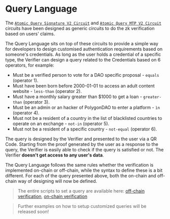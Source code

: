 # Query Language

The <a href="https://docs.iden3.io/protocol/main-circuits/#credentialatomicquerysigV2" target="_blank">`Atomic Query Signature V2 Circuit`</a> and <a href="https://docs.iden3.io/protocol/main-circuits/#credentialatomicquerymtpV2" target="_blank">`Atomic Query MTP V2 Circuit`</a> circuits have been designed as generic circuits to do the zk verification based on users' claims. 

The Query Language sits on top of these circuits to provide a simple way for developers to design customised authentication requirements based on someone's credentials. As long as the user holds a credential of a specific type, the Verifier can design a query related to the Credentials based on 6 operators, for example:  

- Must be a verified person to vote for a DAO specific proposal - `equals` (operator 1).
- Must have been born before 2000-01-01 to access an adult content website - `less-than` (operator 2).
- Must have a monthly salary greater than $1000 to get a loan - `greater-than` (operator 3).
- Must be an admin or an hacker of PolygonDAO to enter a platform - `ìn` (operator 4).
- Must not be a resident of a country in the list of blacklisted countries to operate on an exchange - `not-in` (operator 5).
- Must not be a resident of a specific country - `not-equal` (operator 6).

The query is designed by the Verifier and presented to the user via a QR Code. Starting from the proof generated by the user as a response to the query, the Verifier is easily able to check if the query is satisfied or not. The Verifier **doesn't get access to any user's data**.

The Query Language follows the same rules whether the verification is implemented on-chain or off-chain, while the syntax to define these is a bit different. For each of the query presented above, both the on-chain and off-chain way of designing will now be defined. 

> The entire scripts to set a query are available here: [off-chain verification](./verifier-set-up.md), [on-chain verification](../on-chain-verification/overview.md)

> Further examples on how to setup customized queries will be released soon!

<!-- ### Equals - Operator 1 -->

<!-- **Claim Schema**

The ProofOfPersonhood Credential encodes whether a user has been verified as a unique person or not. Here's the [Credential JSON-LD Context](https://beta.api.schemas.serto.id/v1/public/age-credential/1.0/ld-context.json) of the schema.

> You can create customised schemas, check out this tutorial! 

**Query**

When presented with this query, the user must prove that he/she is a Person.

=== "off-chain"

    ```go
        var mtpProofRequest protocol.ZeroKnowledgeProofRequest
        mtpProofRequest.ID = 1
        mtpProofRequest.CircuitID = string(circuits.AtomicQuerySigV2CircuitID)
        mtpProofRequest.Query = map[string]interface{}{
          "allowedIssuers": []string{"*"},
          "credentialSubject": map[string]interface{}{
            "isHuman": map[string]interface{}{
              "$eq": 1,
            },
          },
          "context": "https://beta.api.schemas.serto.id/v1/public/age-credential/1.0/ld-context.json",
          "type":    "AgeCredential",
        }
    ```

=== "on-chain"

    ```ts
    const schemaHash = "bc17cbe68b8dd1868281dd1f23f823e1" // extracted from PID Platform

    const schemaEnd = fromLittleEndian(hexToBytes(schemaHash))

    const circuitId = "credentialAtomicQuerySig";

    const query = {
    schema: ethers.BigNumber.from(schemaEnd),
    slotIndex: 2, // slotIndex2 indicates the value stored as Attribute 1 inside the claim
    operator: 1,
    value: [1, ...new Array(63).fill(0).map(i => 0)], // the value must be 1 = true
    circuitId,
    };
    ```
    ```json
    // Corresponding QR Code
    {  
        "id":"c811849d-6bfb-4d85-936e-3d9759c7f105",
        "typ":"application/iden3comm-plain-json",
        "type":"https://iden3-communication.io/proofs/1.0/contract-invoke-request",
        "body":{
            "transaction_data":{
                "contract_address":"0x53baE2308366cd5799B2A95539Ec9E2F5d6f1e0c",  //replace it with your contract address
                "method_id":"b68967e2",
                "chain_id":80001,
                "network":"polygon-mumbai"
                },
            "reason":"airdrop participation",
            "scope":[{
                "id":1,
                "circuit_id":"credentialAtomicQuerySig",
                "rules":{
                    "query":{
                        "allowed_issuers":["*"],
                        "req":{ 
                            "VerifiedPerson":{
                                "$eq":1
                                }
                            },
                        "schema":{
                                "url":"https://s3.eu-west-1.amazonaws.com/polygonid-schemas/9fe70c03-ea4a-432c-a64d-ee8783549713.json-ld", 
                                "type":"ProofOfPersonhood" 
                                }
                            }
                        }
                    }]
                }
    }
    ```

### Less-than - Operator 2

**Claim Schema**

The AgeCredential claim encodes the date of birth of the claim subject. Here's the [Claim Schema](https://s3.eu-west-1.amazonaws.com/polygonid-schemas/9b1c05f4-7fb6-4792-abe3-d1ddbd9a9609.json-ld) defined via a JSON-LD file.

<div align="center">
<img src= "../../../imgs/query2.png" align="center" width="500"/>
</div>
<br>

**Query**

When presented with this query, the user must prove that he/she has been born before 2001/01/01.

=== "off-chain"

    ```ts
      const proofRequest: protocol.ZKPRequest  = {
        id: 1, // request id
        circuit_id: 'credentialAtomicQuerySig',
        rules: {
          query: {
          allowedIssuers: ['*'], // any issuer is valid
          schema: {
            type: 'AgeCredential',
            url: 'https://s3.eu-west-1.amazonaws.com/polygonid-schemas/9b1c05f4-7fb6-4792-abe3-d1ddbd9a9609.json-ld', // extracted from PID platform
          },
          req: {
            dateOfBirth: {
            $lt: 20010101, // the dateofbirth must be prior to 2001/01/01
            },
          },
          },
        },
        };
    ```


=== "on-chain"

    ```ts
    const schemaHash = "f03ac39aa54a5a2770a30f17d8042507" // extracted from PID Platform

    const schemaEnd = fromLittleEndian(hexToBytes(schemaHash))

    const circuitId = "credentialAtomicQuerySig";

    const query = {
    schema: ethers.BigNumber.from(schemaEnd),
    slotIndex: 2, // slotIndex2 indicates the value stored as Attribute 1 inside the claim
    operator: 2,
    value: [20010101, ...new Array(63).fill(0).map(i => 0)],
    circuitId,
    };
    ```
    ```json
    // Corresponding QR Code
    {  
        "id":"c811849d-6bfb-4d85-936e-3d9759c7f105",
        "typ":"application/iden3comm-plain-json",
        "type":"https://iden3-communication.io/proofs/1.0/contract-invoke-request",
        "body":{
            "transaction_data":{
                "contract_address":"0xCe03F5d970b0BA0e5d2b1C82160dEa1b05191C73",  //replace it with your contract address
                "method_id":"b68967e2",
                "chain_id":80001,
                "network":"polygon-mumbai"
                },
            "reason":"airdrop participation",
            "scope":[{
                "id":1,
                "circuit_id":"credentialAtomicQuerySig",
                "rules":{
                    "query":{
                        "allowed_issuers":["*"],
                        "req":{ 
                            "dateOfBirth":{
                                "$lt":20010101
                                }
                            },
                        "schema":{
                                "url":"https://s3.eu-west-1.amazonaws.com/polygonid-schemas/9b1c05f4-7fb6-4792-abe3-d1ddbd9a9609.json-ld", 
                                "type":"AgeCredential" 
                                }
                            }
                        }
                    }]
                }
    }
    ```

### Greater-than - Operator 3

**Claim Schema**

The EmployeeData claim encodes two attributes:

- the starting date of employment
- the monthly salary of an employee 

Here's the [Claim Schema](https://s3.eu-west-1.amazonaws.com/polygonid-schemas/ccbec58c-7f05-4cd3-994c-614b1f066e1c.json-ld) defined via a JSON-LD file.

<div align="center">
<img src= "../../../imgs/query3.png" align="center" width="500"/>
</div>
<br>

**Query**

When presented with this query, the user must prove that his/her monthly salary is greater than $1000.

=== "off-chain"

    ```ts
    const proofRequest: protocol.ZKPRequest = {
      id: 1, // request id
      circuit_id: 'credentialAtomicQuerySig',
      rules: {
        query: {
          allowedIssuers: ['*'], // any issuer is valid
          schema: {
            type: 'EmployeeData',
            url: 'https://s3.eu-west-1.amazonaws.com/polygonid-schemas/ccbec58c-7f05-4cd3-994c-614b1f066e1c.json-ld', // extracted from PID platform
          },
          req: {
            MonthlySalary: {
              $gt: 1000, // the role must be 3 = Admin
            },
          },
        },
      },
    };
    ```


=== "on-chain"

    ```ts
    const schemaHash = "f4cfcaa00dbc2954ded157c8e25792ee"  // extracted from PID platform

    const schemaEnd = fromLittleEndian(hexToBytes(schemaHash))

    const circuitId = "credentialAtomicQuerySig";

    const query = {
    schema: ethers.BigNumber.from(schemaEnd),
    slotIndex: 3,  // slotIndex3 indicates the value stored as Attribute 2 inside the claim
    operator: 3,
    value: [1000, ...new Array(63).fill(0).map(i => 0)],
    circuitId,
    };
    ```
    ```json
    // Corresponding QR Code
    {  
        "id":"c811849d-6bfb-4d85-936e-3d9759c7f105",
        "typ":"application/iden3comm-plain-json",
        "type":"https://iden3-communication.io/proofs/1.0/contract-invoke-request",
        "body":{
            "transaction_data":{
                "contract_address":"0x114cdF17C054782BbFB6F182B3502f1Ea2973dbd",  //replace it with your contract address
                "method_id":"b68967e2",
                "chain_id":80001,
                "network":"polygon-mumbai"
                },
            "reason":"airdrop participation",
            "scope":[{
                "id":1,
                "circuit_id":"credentialAtomicQuerySig",
                "rules":{
                    "query":{
                        "allowed_issuers":["*"],
                        "req":{ 
                            "MonthlySalary":{
                                "$gt":1000
                                }
                            },
                        "schema":{
                                "url":"https://s3.eu-west-1.amazonaws.com/polygonid-schemas/ccbec58c-7f05-4cd3-994c-614b1f066e1c.json-ld", 
                                "type":"EmployeeData" 
                                }
                            }
                        }
                    }]
                }
    }
    ```

> Note that the slotIndex queried inside the on-chain example is no longer 2. That's because this claim schema comprises of two attributes and the query refers to the second atttribute, therefore the value is put inside of slotIndex 3, according to claim structure.

### In - Operator 4 

**Claim Schema**

The PolygonDAOMember claim encodes the role of a member inside Polygon DAO. Each role is defined by a number. Here's the [Claim Schema](https://s3.eu-west-1.amazonaws.com/polygonid-schemas/edf4e0da-d023-42cd-b627-0717566382b1.json-ld) defined via a JSON-LD file.

<div align="center">
<img src= "../../../imgs/query1.png" align="center" width="500"/>
</div>
<br>

**Query**

When presented with this query, the user must prove that he/she is either an Admin or an Hacker of Polygon DAO.

=== "off-chain"

    ```ts
    const proofRequest: protocol.ZKPRequest = {
      id: 1, // request id
      circuit_id: 'credentialAtomicQuerySig',
      rules: {
        query: {
          allowedIssuers: ['*'], // any issuer is valid
          schema: {
            type: 'PolygonDAOMember',
            url: 'https://s3.eu-west-1.amazonaws.com/polygonid-schemas/edf4e0da-d023-42cd-b627-0717566382b1.json-ld', // extracted from PID platform
          },
          req: {
            Role: {
              $in: [2, 3], // the role must either 3 = Admin or 2 = Hacker
            },
          },
        },
      },
    };
    ```


=== "on-chain"

    ```ts
    const schemaHash = "c6cd9c4ea01df58ef5386515a3e3acc0" // extracted from PID Platform

    const schemaEnd = fromLittleEndian(hexToBytes(schemaHash))

    const circuitId = "credentialAtomicQuerySig";

    const query = {
    schema: ethers.BigNumber.from(schemaEnd),
    slotIndex: 2, // slotIndex2 indicates the value stored as Attribute 1 inside the claim
    operator: 4,
    value: [2, 3, ...new Array(62).fill(0).map(i => 0)],
    circuitId,
    };
    ```
    ```json
    // Corresponding QR Code
    {  
        "id":"c811849d-6bfb-4d85-936e-3d9759c7f105",
        "typ":"application/iden3comm-plain-json",
        "type":"https://iden3-communication.io/proofs/1.0/contract-invoke-request",
        "body":{
            "transaction_data":{
                "contract_address":"0xB2858515075057EF5a91e872ef4adB11ae639536",  //replace it with your contract address
                "method_id":"b68967e2",
                "chain_id":80001,
                "network":"polygon-mumbai"
                },
            "reason":"airdrop participation",
            "scope":[{
                "id":1,
                "circuit_id":"credentialAtomicQuerySig",
                "rules":{
                    "query":{
                        "allowed_issuers":["*"],
                        "req":{ 
                            "Role":{
                                "$in":[2, 3]
                                }
                            },
                        "schema":{
                                "url":"https://s3.eu-west-1.amazonaws.com/polygonid-schemas/edf4e0da-d023-42cd-b627-0717566382b1.json-ld", 
                                "type":"PolygonDAOMember" 
                                }
                            }
                        }
                    }]
                }
    }
    ```

### Not-in - Operator 5

**Claim Schema**

The Residence claim encodes the Country of Residence of the claim subject according to the [ISO Standard](https://en.wikipedia.org/wiki/List_of_ISO_3166_country_codes)

Here's the [Claim Schema](https://s3.eu-west-1.amazonaws.com/polygonid-schemas/a57232c5-b9b8-41b6-b6bc-7fbf10c5046c.json-ld) defined via a JSON-LD file.

<div align="center">
<img src= "../../../imgs/query5.png" align="center" width="500"/>
</div>
<br>

**Query**

When presented with this query, the user must prove that he/she is not resident of the countries `840, 120, 340, 509` identified following the ISO Standard.

=== "off-chain"

    ```ts
    const proofRequest: protocol.ZKPRequest = {
      id: 1, // request id
      circuit_id: 'credentialAtomicQuerySig',
      rules: {
        query: {
          allowedIssuers: ['*'], // any issuer is valid
          schema: {
            type: 'Residence',
            url: 'https://s3.eu-west-1.amazonaws.com/polygonid-schemas/a57232c5-b9b8-41b6-b6bc-7fbf10c5046c.json-ld', // extracted from PID platform
          },
          req: {
            CountryOfResidence: {
              $nin: [840, 120, 340, 509], // these 4 code represent countries included in the blacklist of the verifier
            },
          },
        },
      },
    };
    ```


=== "on-chain"

    ```ts
    const schemaHash = "27dca47f1a53c4738850d627e2c4bd48"

    const schemaEnd = fromLittleEndian(hexToBytes(schemaHash))

    const circuitId = "credentialAtomicQuerySig";

    const query = {
    schema: ethers.BigNumber.from(schemaEnd),
    slotIndex: 2, // slotIndex2 indicates the value stored as Attribute 1 inside the claim
    operator: 5,
    value: [840, 120, 340, 509, ...new Array(60).fill(0).map(i => 0)],
    circuitId,
    };
    ```
    ```json
    // Corresponding QR Code
    {  
        "id":"c811849d-6bfb-4d85-936e-3d9759c7f105",
        "typ":"application/iden3comm-plain-json",
        "type":"https://iden3-communication.io/proofs/1.0/contract-invoke-request",
        "body":{
            "transaction_data":{
                "contract_address":"0x58899aB4176e71d779c25C901eBc5F921211E0C2", //replace it with your contract address
                "method_id":"b68967e2",
                "chain_id":80001,
                "network":"polygon-mumbai"
                },
            "reason":"airdrop participation",
            "scope":[{
                "id":1,
                "circuit_id":"credentialAtomicQuerySig",
                "rules":{
                    "query":{
                        "allowed_issuers":["*"],
                        "req":{ 
                            "CountryOfResidence":{
                                "$nin":[840, 120, 340, 509]
                                }
                            },
                        "schema":{
                                "url":"https://s3.eu-west-1.amazonaws.com/polygonid-schemas/a57232c5-b9b8-41b6-b6bc-7fbf10c5046c.json-ld", 
                                "type":"Residence" 
                                }
                            }
                        }
                    }]
                }
    }
    ```  

> When designing a query, filling the `req` field is not mandatory. For instance, a platform can just ask the user to have an AgeCredential claim as a way to identify unique humans without any requirements related to the date of birth. In that case, the Veriifer should simply not fill the `req` field inside the query. -->